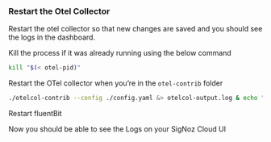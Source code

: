 ### Restart the Otel Collector

Restart the otel collector so that new changes are saved and you should see the logs in the dashboard.

Kill the process if it was already running using the below command
```bash
kill "$(< otel-pid)"
```

Restart the OTel collector when you’re in the `otel-contrib` folder
```bash
./otelcol-contrib --config ./config.yaml &> otelcol-output.log & echo "$!" > otel-pid
```

Restart fluentBit 

Now you should be able to see the Logs on your SigNoz Cloud UI
